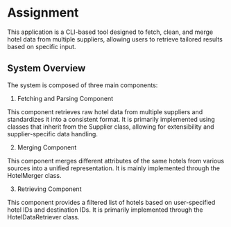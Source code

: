 # Assignment

This application is a CLI-based tool designed to fetch, clean, and merge hotel data from multiple suppliers, allowing users to retrieve tailored results based on specific input.

## System Overview

The system is composed of three main components:

1. Fetching and Parsing Component

This component retrieves raw hotel data from multiple suppliers and standardizes it into a consistent format. It is primarily implemented using classes that inherit from the Supplier class, allowing for extensibility and supplier-specific data handling.

2. Merging Component

This component merges different attributes of the same hotels from various sources into a unified representation. It is mainly implemented through the HotelMerger class.

3. Retrieving Component

This component provides a filtered list of hotels based on user-specified hotel IDs and destination IDs. It is primarily implemented through the HotelDataRetriever class.
